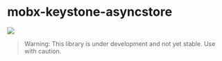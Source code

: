 # mobx-keystone-asyncstore

![](https://github.com/mekwall/mobx-keystone-asyncstore/workflows/.github/workflows/main.yml/badge.svg)

> Warning: This library is under development and not yet stable. Use with caution.

